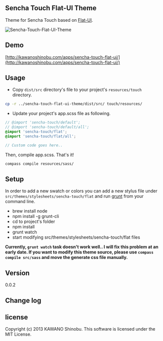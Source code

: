 ## Sencha Touch Flat-UI Theme

Theme for Sencha Touch based on [Flat-UI](http://designmodo.com/demo/flat-ui/).

![Sencha-Touch-Flat-UI-Theme](http://kawanoshinobu.com/public/images/sencha-touch-flat-ui.png)

## Demo

[http://kawanoshinobu.com/apps/sencha-touch-flat-ui/](http://kawanoshinobu.com/apps/sencha-touch-flat-ui/)

## Usage

- Copy `dist/src` directory's file to your project's `resources/touch` directory.

```sh
cp -r ../sencha-touch-flat-ui-theme/dist/src/ touch/resources/
```

- Update your project's app.scss file as following.

```scss
// @import 'sencha-touch/default';
// @import 'sencha-touch/default/all';
@import 'sencha-touch/flat';
@import 'sencha-touch/flat/all';

// Custom code goes here..

```

Then, compile app.scss. That's it!

```sh
compass compile resources/sass/
```

## Setup

In order to add a new swatch or colors you can add a new stylus file under `src/themes/stylesheets/sencha-touch/flat` and run [grunt](http://gruntjs.com/) from your command line.

- brew install node
- npm install -g grunt-cli
- cd to project's folder
- npm install
- grunt watch
- start modifying src/themes/stylesheets/sencha-touch/flat files

**Currently, `grunt watch` task doesn't work well.. I will fix this problem at an early date. If you want to modify this theme source, please use `compass compile src/sass` and move the generate css file manually.**

## Version

0.0.2

## Change log

## license

Copyright (c) 2013 KAWANO Shinobu. This software is licensed under the MIT License.
